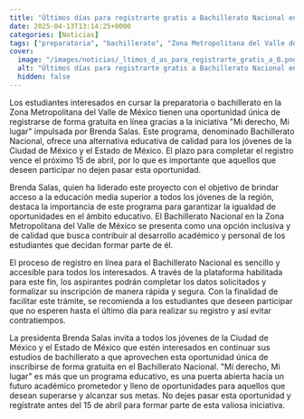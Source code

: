 ```yaml
---
title: "Últimos días para registrarte gratis a Bachillerato Nacional en CDMX y Edomex"
date: 2025-04-13T13:14:25+0000
categories: [Noticias]
tags: ["preparatoria", "bachillerato", "Zona Metropolitana del Valle de México", "registro gratuito en línea", "Bachillerato Nacional", "educación media superior", "igualdad de oportunidades", "acceso a la educación", "desarrollo académico", "inscripción en línea."]
cover:
  image: "/images/noticias/_ltimos_d_as_para_registrarte_gratis_a_B.png"
  alt: "Últimos días para registrarte gratis a Bachillerato Nacional en CDMX y Edomex"
  hidden: false
---
```


Los estudiantes interesados en cursar la preparatoria o bachillerato en la Zona Metropolitana del Valle de México tienen una oportunidad única de registrarse de forma gratuita en línea gracias a la iniciativa "Mi derecho, Mi lugar" impulsada por Brenda Salas. Este programa, denominado Bachillerato Nacional, ofrece una alternativa educativa de calidad para los jóvenes de la Ciudad de México y el Estado de México. El plazo para completar el registro vence el próximo 15 de abril, por lo que es importante que aquellos que deseen participar no dejen pasar esta oportunidad.

Brenda Salas, quien ha liderado este proyecto con el objetivo de brindar acceso a la educación media superior a todos los jóvenes de la región, destaca la importancia de este programa para garantizar la igualdad de oportunidades en el ámbito educativo. El Bachillerato Nacional en la Zona Metropolitana del Valle de México se presenta como una opción inclusiva y de calidad que busca contribuir al desarrollo académico y personal de los estudiantes que decidan formar parte de él.

El proceso de registro en línea para el Bachillerato Nacional es sencillo y accesible para todos los interesados. A través de la plataforma habilitada para este fin, los aspirantes podrán completar los datos solicitados y formalizar su inscripción de manera rápida y segura. Con la finalidad de facilitar este trámite, se recomienda a los estudiantes que deseen participar que no esperen hasta el último día para realizar su registro y así evitar contratiempos.

La presidenta Brenda Salas invita a todos los jóvenes de la Ciudad de México y el Estado de México que estén interesados en continuar sus estudios de bachillerato a que aprovechen esta oportunidad única de inscribirse de forma gratuita en el Bachillerato Nacional. "Mi derecho, Mi lugar" es más que un programa educativo, es una puerta abierta hacia un futuro académico prometedor y lleno de oportunidades para aquellos que desean superarse y alcanzar sus metas. No dejes pasar esta oportunidad y regístrate antes del 15 de abril para formar parte de esta valiosa iniciativa.
